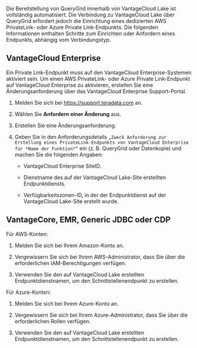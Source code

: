 Die Bereitstellung von QueryGrid innerhalb von VantageCloud Lake ist vollständig automatisiert. Die Verbindung zu VantageCloud Lake über QueryGrid erfordert jedoch die Einrichtung eines dedizierten AWS PrivateLink- oder Azure Private Link-Endpunkts. Die folgenden Informationen enthalten Schritte zum Einrichten oder Anfordern eines Endpunkts, abhängig vom Verbindungstyp.

VantageCloud Enterprise
-----------------------

Ein Private Link-Endpunkt muss auf den VantageCloud Enterprise-Systemen aktiviert sein. Um einen AWS PrivateLink- oder Azure Private Link-Endpunkt auf VantageCloud Enterprise zu aktivieren, erstellen Sie eine Änderungsanforderung über das VantageCloud Enterprise Support-Portal.

1.  Melden Sie sich bei <https://support.teradata.com> an.

2.  Wählen Sie **Anfordern einer Änderung** aus.

3.  Erstellen Sie eine Änderungsanforderung.

4.  Geben Sie in den Anforderungsdetails `„Zweck Anforderung zur Erstellung eines PrivateLink-Endpunkts von VantageCloud Enterprise für *Name der Funktion*“` ein (z. B. QueryGrid oder Datenkopie) und machen Sie die folgenden Angaben:

    -   VantageCloud Enterprise SiteID.

    -   Dienstname des auf der VantageCloud Lake-Site erstellten Endpunktdiensts.

    -   Verfügbarkeitszonen-ID, in der der Endpunktdienst auf der VantageCloud Lake-Site erstellt wurde.

VantageCore, EMR, Generic JDBC oder CDP
---------------------------------------

Für AWS-Konten:

1.  Melden Sie sich bei Ihrem Amazon-Konto an.

2.  Vergewissern Sie sich bei Ihrem AWS-Administrator, dass Sie über die erforderlichen IAM-Berechtigungen verfügen.

3.  Verwenden Sie den auf VantageCloud Lake erstellten Endpunktdienstnamen, um den Schnittstellenendpunkt zu erstellen.

Für Azure-Konten:

1.  Melden Sie sich bei Ihrem Azure-Konto an.

2.  Vergewissern Sie sich bei Ihrem Azure-Administrator, dass Sie über die erforderlichen Rollen verfügen.

3.  Verwenden Sie den auf VantageCloud Lake erstellten Endpunktdienstnamen, um den Schnittstellenendpunkt zu erstellen.

